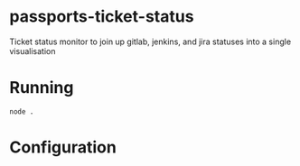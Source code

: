 # passports-ticket-status
Ticket status monitor to join up gitlab, jenkins, and jira statuses into a single visualisation

# Running

`node .`

# Configuration

